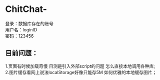 # ChitChat-
登录：数据库存在的账号  
用户名：loginID  
密码：123456


## 目前问题：
1.页面有时候加载奇慢 目测是引入外部script的问题 怎么直接本地调用各种库;  
2.图片缓存看网上说法localStorage好像只能存5M 如何优雅的本地缓存图片；

